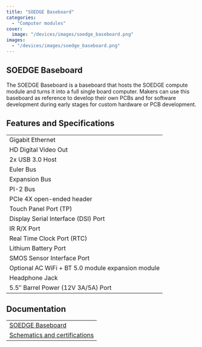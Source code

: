 ```yaml
---
title: "SOEDGE Baseboard"
categories: 
  - "Computer modules"
cover: 
  image: "/devices/images/soedge_baseboard.png"
images:
  - "/devices/images/soedge_baseboard.png"
---
```


## SOEDGE Baseboard

The SOEDGE Baseboard is a baseboard that hosts the SOEDGE compute module and turns it into a full single board computer. Makers can use this baseboard as reference to develop their own PCBs and for software development during early stages for custom hardware or PCB development.

## Features and Specifications

|     |
| --- |
| Gigabit Ethernet |
| HD Digital Video Out |
| 2x USB 3.0 Host |
| Euler Bus |
| Expansion Bus |
| PI-2 Bus |
| PCIe 4X open-ended header |
| Touch Panel Port (TP) |
| Display Serial Interface (DSI) Port |
| IR R/X Port |
| Real Time Clock Port (RTC) |
| Lithium Battery Port |
| SMOS Sensor Interface Port |
| Optional AC WiFi  + BT 5.0 module expansion module |
| Headphone Jack |
| 5.5″ Barrel Power (12V 3A/5A) Port |

## Documentation

|     |
| --- |
| [SOEDGE Baseboard](/documentation/SOEDGE_Baseboard/) |
| [Schematics and certifications](/documentation/SOEDGE_Baseboard/Schematics_and_certifications/) |
